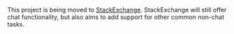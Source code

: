 This project is being  moved to [StackExchange](https://github.com/ArcticEcho/StackExchange/tree/master). StackExchange will still offer chat functionality, but also aims to add support for other common non-chat tasks.
